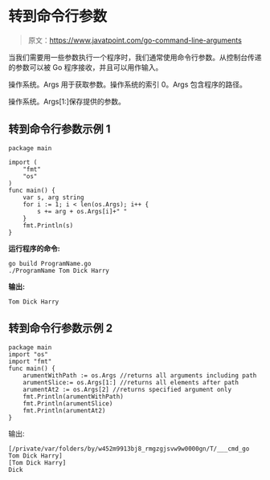 # 转到命令行参数

> 原文：<https://www.javatpoint.com/go-command-line-arguments>

当我们需要用一些参数执行一个程序时，我们通常使用命令行参数。从控制台传递的参数可以被 Go 程序接收，并且可以用作输入。

操作系统。Args 用于获取参数。操作系统的索引 0。Args 包含程序的路径。

操作系统。Args[1:]保存提供的参数。

## 转到命令行参数示例 1

```
package main

import (
	"fmt"
	"os"
)
func main() {
	var s, arg string
	for i := 1; i < len(os.Args); i++ {
		s += arg + os.Args[i]+" "
	}
	fmt.Println(s)
}

```

**运行程序的命令:**

```
go build ProgramName.go
./ProgramName Tom Dick Harry

```

**输出:**

```
Tom Dick Harry 

```

## 转到命令行参数示例 2

```
package main
import "os"
import "fmt"
func main() {
	arumentWithPath := os.Args //returns all arguments including path
	arumentSlice:= os.Args[1:] //returns all elements after path
	arumentAt2 := os.Args[2] //returns specified argument only 
	fmt.Println(arumentWithPath)
	fmt.Println(arumentSlice)
	fmt.Println(arumentAt2)
}

```

输出:

```
[/private/var/folders/by/w452m9913bj8_rmgzgjsvw9w0000gn/T/___cmd_go Tom Dick Harry]
[Tom Dick Harry]
Dick

```